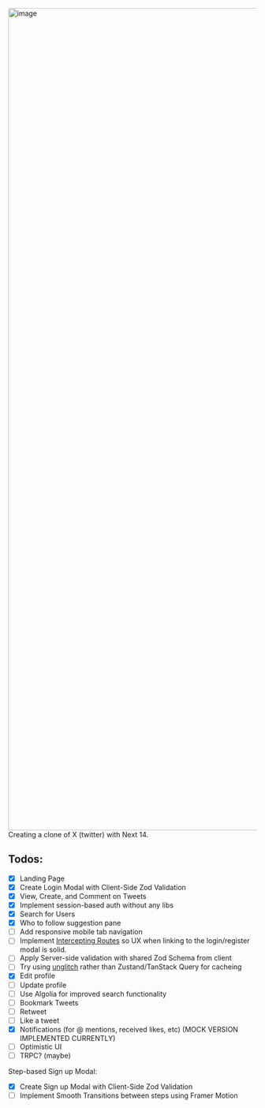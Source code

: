 <img width="1667" alt="image" src="https://github.com/adhanji8/x-clone/assets/55081439/f7b1dcf9-a989-4726-a0f4-ed5573e835cc">
Creating a clone of X (twitter) with Next 14.

## Todos:
- [x] Landing Page
- [x] Create Login Modal with Client-Side Zod Validation
- [x] View, Create, and Comment on Tweets
- [x] Implement session-based auth without any libs
- [x] Search for Users
- [x] Who to follow suggestion pane
- [ ] Add responsive mobile tab navigation
- [ ] Implement [Intercepting Routes](https://nextjs.org/docs/app/building-your-application/routing/intercepting-routes) so UX when linking to the login/register modal is solid.
- [ ] Apply Server-side validation with shared Zod Schema from client
- [ ] Try using [unglitch](https://unglitch.activeno.de/) rather than Zustand/TanStack Query for cacheing
- [x] Edit profile
- [ ] Update profile
- [ ] Use Algolia for improved search functionality
- [ ] Bookmark Tweets
- [ ] Retweet
- [ ] Like a tweet
- [x] Notifications (for @ mentions, received likes, etc) (MOCK VERSION IMPLEMENTED CURRENTLY)
- [ ] Optimistic UI
- [ ] TRPC? (maybe)

Step-based Sign up Modal:
  - [x] Create Sign up Modal with Client-Side Zod Validation
  - [ ] Implement Smooth Transitions between steps using Framer Motion
